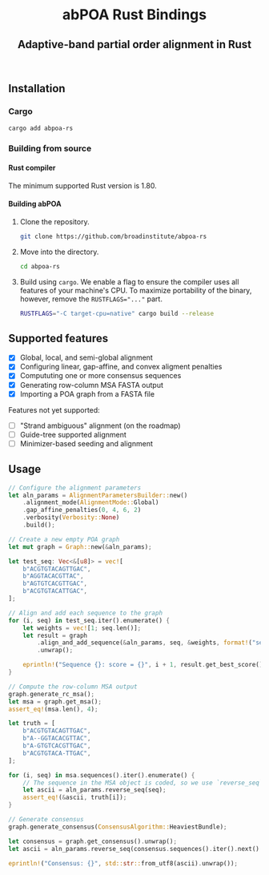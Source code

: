 <h1 align="center">abPOA Rust Bindings</h1>
<h2 align="center">Adaptive-band partial order alignment in Rust</h2>

<p>&nbsp;</p>

## Installation

### Cargo

```bash
cargo add abpoa-rs
```

### Building from source

#### Rust compiler

The minimum supported Rust version is 1.80.

#### Building abPOA

1. Clone the repository.

   ```bash
   git clone https://github.com/broadinstitute/abpoa-rs
   ```
2. Move into the directory.

   ```bash
   cd abpoa-rs
   ```
3. Build using `cargo`. We enable a flag to ensure the compiler uses all features of your machine's CPU.
   To maximize portability of the binary, however, remove the `RUSTFLAGS="..."` part.

   ```bash
   RUSTFLAGS="-C target-cpu=native" cargo build --release
   ```

## Supported features

- [x] Global, local, and semi-global alignment
- [x] Configuring linear, gap-affine, and convex aligment penalties
- [x] Compututing one or more consensus sequences
- [x] Generating row-column MSA FASTA output
- [x] Importing a POA graph from a FASTA file

Features not yet supported:

- [ ] "Strand ambiguous" alignment (on the roadmap)
- [ ] Guide-tree supported alignment
- [ ] Minimizer-based seeding and alignment

## Usage

```rust
// Configure the alignment parameters
let aln_params = AlignmentParametersBuilder::new()
    .alignment_mode(AlignmentMode::Global)
    .gap_affine_penalties(0, 4, 6, 2)
    .verbosity(Verbosity::None)
    .build();

// Create a new empty POA graph
let mut graph = Graph::new(&aln_params);

let test_seq: Vec<&[u8]> = vec![
    b"ACGTGTACAGTTGAC",
    b"AGGTACACGTTAC",
    b"AGTGTCACGTTGAC",
    b"ACGTGTACATTGAC",
];

// Align and add each sequence to the graph
for (i, seq) in test_seq.iter().enumerate() {
    let weights = vec![1; seq.len()];
    let result = graph
        .align_and_add_sequence(&aln_params, seq, &weights, format!("seq{}", i + 1).as_bytes())
        .unwrap();

    eprintln!("Sequence {}: score = {}", i + 1, result.get_best_score());
}

// Compute the row-column MSA output
graph.generate_rc_msa();
let msa = graph.get_msa();
assert_eq!(msa.len(), 4);

let truth = [
    b"ACGTGTACAGTTGAC",
    b"A--GGTACACGTTAC",
    b"A-GTGTCACGTTGAC",
    b"ACGTGTACA-TTGAC",
];

for (i, seq) in msa.sequences().iter().enumerate() {
    // The sequence in the MSA object is coded, so we use `reverse_seq` to convert it to ASCII.
    let ascii = aln_params.reverse_seq(seq);
    assert_eq!(&ascii, truth[i]);
}

// Generate consensus
graph.generate_consensus(ConsensusAlgorithm::HeaviestBundle);

let consensus = graph.get_consensus().unwrap();
let ascii = aln_params.reverse_seq(consensus.sequences().iter().next().unwrap());

eprintln!("Consensus: {}", std::str::from_utf8(ascii).unwrap());
```
